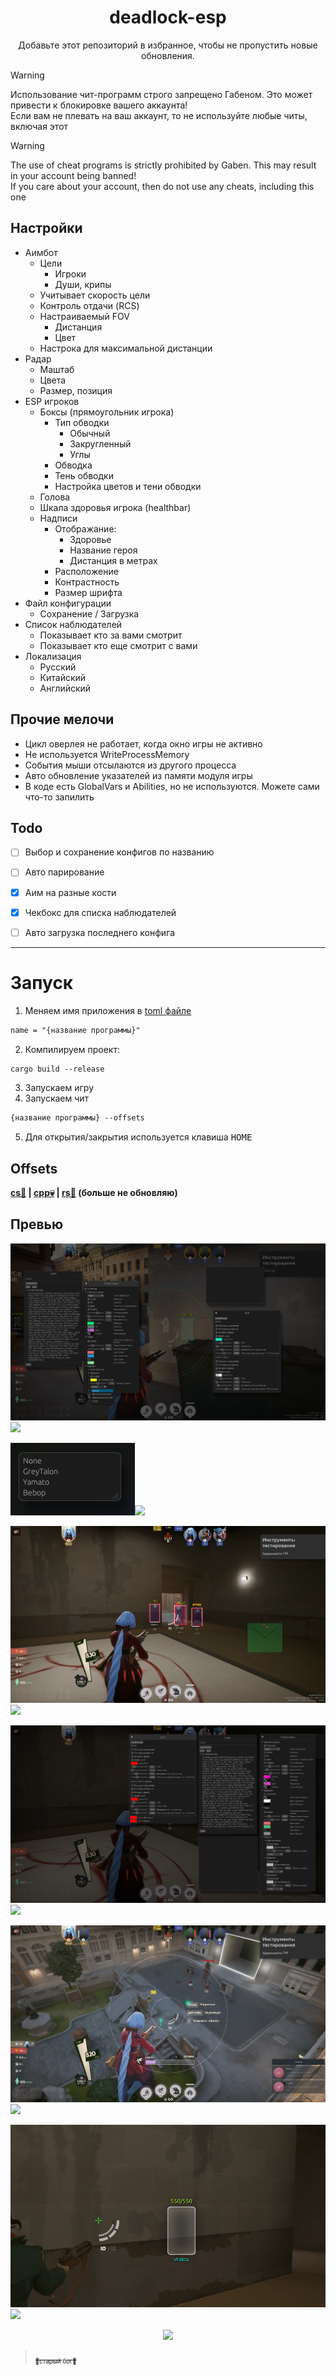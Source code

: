 
<h1 align="center">
      deadlock-esp
</h1>

<p align="center">
Добавьте этот репозиторий в избранное, чтобы не пропустить новые обновления.<br>
</p>

> [!WARNING]
> Использование чит-программ строго запрещено Габеном. Это может привести к блокировке вашего аккаунта!<br>
> Если вам не плевать на ваш аккаунт, то не используйте любые читы, включая этот

> [!WARNING]
> The use of cheat programs is strictly prohibited by Gaben. This may result in your account being banned!<br>
> If you care about your account, then do not use any cheats, including this one

## Настройки

+ Аимбот
   - Цели
      - Игроки
      - Души, крипы
   - Учитывает скорость цели
   - Контроль отдачи (RCS)
   - Настраиваемый FOV
      - Дистанция
      - Цвет
   - Настрока для максимальной дистанции
+ Радар
   - Маштаб
   - Цвета
   - Размер, позиция
+ ESP игроков
   - Боксы (прямоугольник игрока)
      - Тип обводки
         - Обычный
         - Закругленный
         - Углы
      - Обводка
      - Тень обводки
      - Настройка цветов и тени обводки
   - Голова
   - Шкала здоровья игрока (healthbar)
   - Надписи
      - Отображание:
         - Здоровье
         - Название героя
         - Дистанция в метрах
      - Расположение
      - Контрастность
      - Размер шрифта
+ Файл конфигурации
   - Сохранение / Загрузка
+ Список наблюдателей
   - Показывает кто за вами смотрит
   - Показывает кто еще смотрит с вами
+ Локализация
   - Русский
   - Китайский
   - Английский

## Прочие мелочи
   - Цикл оверлея не работает, когда окно игры не активно
   - Не используется WriteProcessMemory
   - События мыши отсылаются из другого процесса
   - Авто обновление указателей из памяти модуля игры
   - В коде есть GlobalVars и Abilities, но не используются. Можете сами что-то запилить

## Todo

- [ ] Выбор и сохранение конфигов по названию
- [ ] Авто парирование
- [x] Аим на разные кости
- [x] Чекбокс для списка наблюдателей
- [ ] Авто загрузка последнего конфига


<hr>

# Запуск 

1. Меняем имя приложения в [toml файле](https://github.com/Loara228/deadlock-esp/blob/master/Cargo.toml)

```txt 
name = "{название программы}"
```

2. Компилируем проект:

```txt
cargo build --release
```

3. Запускаем игру
4. Запускаем чит

```txt
{название программы} --offsets
```

5. Для открытия/закрытия используется клавиша <kbd>HOME</kbd>

## Offsets

<div align="left">
<b>
      <a href="https://github.com/Loara228/deadlock-esp/blob/master/offsets/client_dll.cs">cs💜</a> | 
      <a href="https://github.com/Loara228/deadlock-esp/blob/master/offsets/client_dll.hpp">cpp💀</a> | 
      <a href="https://github.com/Loara228/deadlock-esp/blob/master/offsets/client_dll.rs">rs🦀</a>
      (больше не обновляю)
</b>
</div>

## Превью

![](images/1.png)![](preview)

![](images/spec.png)![](preview)

![](images/3.png)![](preview)

![](images/4.png)![](preview)

![](images/5.png)![](preview)

![](images/esp1.png)![](preview)

<div align = "center">
<img src="https://github.com/user-attachments/assets/5aa2dd1b-b106-4831-9c70-df3a672da18b" height=" 800"/>
</div>

> <a href="https://www.youtube.com/watch?v=3nJs6GPmEZs"><sub><sub>💪старый бог💪</sup></sub></a>

